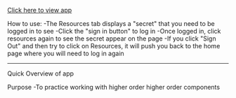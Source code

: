 [Click here to view app](https://higher-order-practice.herokuapp.com/)

How to use:
-The Resources tab displays a "secret" that you need to be logged in to see
-Click the "sign in button" to log in
-Once logged in, click resources again to see the secret appear on the page
-If you click "Sign Out" and then try to click on Resources, it will push you back to the home page where you will need to log in again

--------
Quick Overview of app

Purpose
-To practice working with higher order higher order components
